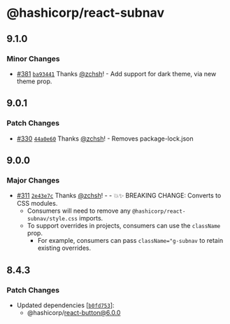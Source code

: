 # @hashicorp/react-subnav

## 9.1.0

### Minor Changes

- [#381](https://github.com/hashicorp/react-components/pull/381) [`ba93441`](https://github.com/hashicorp/react-components/commit/ba934415dd7d2ad56360c769f609c5ab9057ddd1) Thanks [@zchsh](https://github.com/zchsh)! - Add support for dark theme, via new theme prop.

## 9.0.1

### Patch Changes

- [#330](https://github.com/hashicorp/react-components/pull/330) [`44a0e60`](https://github.com/hashicorp/react-components/commit/44a0e60b577a36978275ef1b0efa0e351a9802c6) Thanks [@zchsh](https://github.com/zchsh)! - Removes package-lock.json

## 9.0.0

### Major Changes

- [#311](https://github.com/hashicorp/react-components/pull/311) [`2e43e7c`](https://github.com/hashicorp/react-components/commit/2e43e7c716b8889f942e8dfcd1b2e553a72d0fa6) Thanks [@zchsh](https://github.com/zchsh)! - - 💥✨ BREAKING CHANGE: Converts to CSS modules.
  - Consumers will need to remove any `@hashicorp/react-subnav/style.css` imports.
  - To support overrides in projects, consumers can use the `className` prop.
    - For example, consumers can pass `className="g-subnav` to retain existing overrides.

## 8.4.3

### Patch Changes

- Updated dependencies [[`b0fd753`](https://github.com/hashicorp/react-components/commit/b0fd753d7f9e5c4649424139712d4d2c5ec5ffd9)]:
  - @hashicorp/react-button@6.0.0
